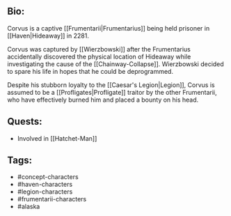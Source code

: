 ## Bio:

Corvus is a captive [[Frumentarii|Frumentarius]] being held prisoner in [[Haven|Hideaway]] in 2281.

Corvus was captured by [[Wierzbowski]] after the Frumentarius accidentally discovered the physical location of Hideaway while investigating the cause of the [[Chainway-Collapse]]. Wierzbowski decided to spare his life in hopes that he could be deprogrammed.

Despite his stubborn loyalty to the [[Caesar's Legion|Legion]], Corvus is assumed to be a [[Profligates|Profligate]] traitor by the other Frumentarii, who have effectively burned him and placed a bounty on his head.

## Quests:

- Involved in [[Hatchet-Man]]

## Tags:

- #concept-characters
- #haven-characters
- #legion-characters
- #frumentarii-characters
- #alaska
